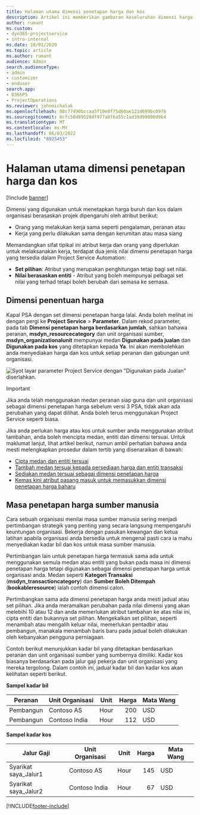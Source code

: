 ```yaml
---
title: Halaman utama dimensi penetapan harga dan kos
description: Artikel ini memberikan gambaran keseluruhan dimensi harga.
author: rumant
ms.custom:
- dyn365-projectservice
- intro-internal
ms.date: 10/01/2020
ms.topic: article
ms.author: rumant
audience: Admin
search.audienceType:
- admin
- customizer
- enduser
search.app:
- D365PS
- ProjectOperations
ms.reviewer: johnmichalak
ms.openlocfilehash: 88c77d90bccaa5f10e8f75d60ae121d699bc0976
ms.sourcegitcommit: 6cfc50d89528df977a8f6a55c1ad39d99800d9b4
ms.translationtype: MT
ms.contentlocale: ms-MY
ms.lasthandoff: 06/03/2022
ms.locfileid: "8925453"
---
```

# <a name="pricing-and-costing-dimensions-home-page"></a>Halaman utama dimensi penetapan harga dan kos

[!include [banner](../includes/psa-now-project-operations.md)]

Dimensi yang digunakan untuk menetapkan harga buruh dan kos dalam organisasi berasaskan projek dipengaruhi oleh atribut berikut:

- Orang yang melakukan kerja sama seperti pengalaman, peranan atau
- Kerja yang perlu dilakukan sama dengan kerumitan atau masa siang

Memandangkan sifat tipikal ini atribut kerja dan orang yang diperlukan untuk melaksanakan kerja, terdapat dua jenis nilai dimensi penetapan harga yang tersedia dalam Project Service Automation: 

- **Set pilihan**: Atribut yang merupakan penghitungan tetap bagi set nilai.
- **Nilai berasaskan entiti** - Atribut yang boleh mempunyai pelbagai set nilai yang terhad tetapi boleh berubah dari semasa ke semasa.

## <a name="pricing-dimensions"></a>Dimensi penentuan harga

Kapal PSA dengan set dimensi penetapan harga lalai. Anda boleh melihat ini dengan pergi ke **Project Service** > **Parameter**. Dalam rekod parameter, pada tab **Dimensi penetapan harga berdasarkan jumlah**, sahkan bahawa peranan, **msdyn_resourcecategory** dan unit organisasi sumber, **msdyn_organizationalunit** mempunyai medan **Digunakan pada jualan** dan **Digunakan pada kos** yang ditetapkan kepada **Ya**. Ini akan membolehkan anda menyediakan harga dan kos untuk setiap peranan dan gabungan unit organisasi.

![Syot layar parameter Project Service dengan "Digunakan pada Jualan" diserlahkan.](media/PS-OOB-parameters.png)

> [!IMPORTANT]
> Jika anda telah menggunakan medan peranan siap guna dan unit organisasi sebagai dimensi penetapan harga sebelum versi 3 PSA, tidak akan ada perubahan yang dapat dilihat. Anda boleh terus menggunakan Project Service seperti biasa. 

Jika anda perlukan harga atau kos untuk sumber anda menggunakan atribut tambahan, anda boleh mencipta medan, entiti dan dimensi tersuai. Untuk maklumat lanjut, lihat artikel berikut, namun ambil perhatian bahawa anda mesti melengkapkan prosedur dalam tertib yang disenaraikan di bawah:

- [Cipta medan dan entiti tersuai](create-custom-fields-entities.md)
- [Tambah medan tersuai kepada persediaan harga dan entiti transaksi](field-references.md)
- [Sediakan medan tersuai sebagai dimensi penetapan harga ](set-up-pricing-dimensions.md)
- [Kemas kini atribut pasang masuk untuk memasukkan dimensi penetapan harga baharu](update-plug-in-attributes.md)

## <a name="pricing-human-resource-time"></a>Masa penetapan harga sumber manusia
Cara sebuah organisasi menilai masa sumber manusia sering menjadi pertimbangan strategik yang penting yang secara langsung mempengaruhi keuntungan organisasi. Bekerja dengan pasukan kewangan dan ketua latihan apabila organisasi anda bersedia untuk mengenal pasti cara ia mahu menyediakan kadar bil dan kos untuk masa sumber manusia.

Pertimbangan lain untuk penetapan harga termasuk sama ada untuk menggunakan semula medan atau entiti yang bukan pada masa ini dimensi penetapan harga tetapi digunakan sebagai dimensi penetapan harga untuk organisasi anda. Medan seperti **Kategori Transaksi** (**msdyn_transactioncategory**) dan **Sumber Boleh Ditempah** (**bookableresource**) ialah contoh dimensi calon. 

Pertimbangkan sama ada dimensi penetapan harga anda mesti jadual atau set pilihan. Jika anda meramalkan perubahan pada nilai dimensi yang akan melebihi 10 atau 12 dan anda memerlukan atribut tambahan ke atas nilai ini, cipta entiti dan bukannya set pilihan. Mengekalkan set pilihan, seperti menambah atau mengalih keluar nilai, memerlukan pentadbir atau pembangun, manakala menambah baris baru pada jadual boleh dilakukan oleh kebanyakan pengguna perniagaan.

Contoh berikut menunjukkan kadar bil yang ditetapkan berdasarkan peranan dan unit organisasi sumber yang sumbernya dimiliki. Kadar kos biasanya berdasarkan pada jalur gaji pekerja dan unit organisasi yang mereka tergolong. Dalam contoh ini, jadual kadar bil dan kadar kos akan kelihatan seperti berikut.

**Sampel kadar bil**

| Peranan        | Unit Organisasi    |Unit      |Harga      |Mata Wang  |
| ------------|-------------|----------|----------:|----------|
| Pembangun   | Contoso AS  |Hour | 200|USD     |
| Pembangun   | Contoso India |Hour|   112|USD     |


**Sampel kadar kos**

| Jalur Gaji     | Unit Organisasi    |Unit      |Harga      |Mata Wang  |
| ----------------|-------------|----------|----------:|----------|
| Syarikat saya_Jalur1 | Contoso AS  |Hour | 145|USD     |
| Syarikat saya_Jalur2 | Contoso India |Hour|   67|USD     |


[!INCLUDE[footer-include](../includes/footer-banner.md)]
